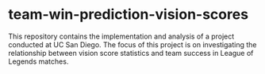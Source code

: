 # team-win-prediction-vision-scores
This repository contains the implementation and analysis of a project conducted at UC San Diego. The focus of this project is on investigating the relationship between vision score statistics and team success in League of Legends matches.
